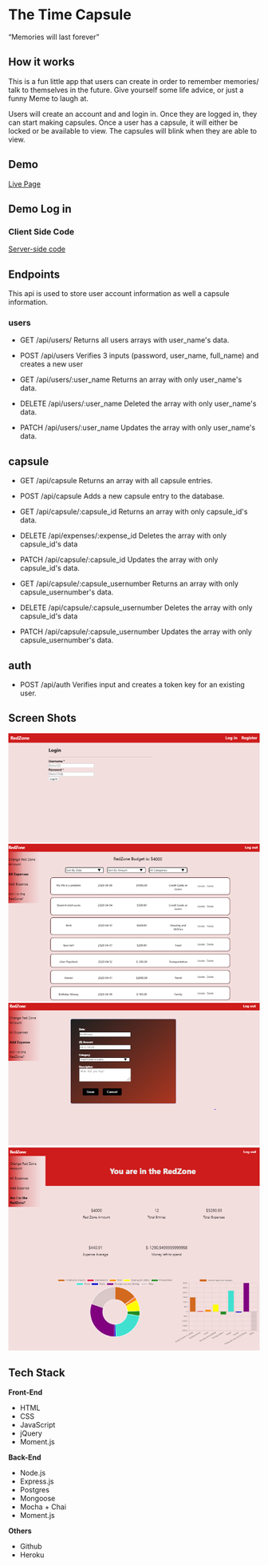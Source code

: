 

# The Time Capsule

“Memories will last forever”

## How it works 

This is a fun little app that users can create in order to remember memories/ talk to themselves in the future. Give yourself some life advice, or just a funny Meme to laugh at.

Users will create an account and and login in. Once they are logged in, they can start making capsules. Once a user has a capsule, it will either be locked or be available to view. The capsules will blink when they are able to view.

## Demo

[Live Page](red-zone-client.now.sh)

## Demo Log in

### Client Side Code

[Server-side code](https://github.com/msanders454/RedZone-Server)

## Endpoints

This api is used to store user account information as well a capsule information.

### users

- GET /api/users/
Returns all users arrays with user_name's data.

- POST /api/users
Verifies 3 inputs (password, user_name, full_name) and creates a new user

- GET /api/users/:user_name
Returns an array with only user_name's data.

- DELETE /api/users/:user_name
Deleted the array with only user_name's data.

- PATCH /api/users/:user_name
Updates the array with only user_name's data.


## capsule
- GET /api/capsule
Returns an array with all capsule entries.

- POST /api/capsule
Adds a new capsule entry to the database.

- GET /api/capsule/:capsule_id
Returns an array with only capsule_id's data.

- DELETE /api/expenses/:expense_id
Deletes the array with only capsule_id's data

- PATCH /api/capsule/:capsule_id
Updates the array with only capsule_id's data.

- GET /api/capsule/:capsule_usernumber
Returns an array with only capsule_usernumber's data.

- DELETE /api/capsule/:capsule_usernumber
Deletes the array with only capsule_id's data

- PATCH /api/capsule/:capsule_usernumber
Updates the array with only capsule_usernumber's data.


## auth
- POST /api/auth
Verifies input and creates a token key for an existing user.


## Screen Shots

![Login Page](https://github.com/msanders454/Red-Zone-Client/blob/master/src/Images/Loginpage.png)
![Expense List Page](https://github.com/msanders454/Red-Zone-Client/blob/master/src/Images/Expenselist.PNG)
![Add Expense Page](https://github.com/msanders454/Red-Zone-Client/blob/master/src/Images/AddExpense.PNG)
![Statistics/ RedZone Alert Page](https://github.com/msanders454/Red-Zone-Client/blob/master/src/Images/Statistics.PNG)

## Tech Stack

**Front-End**

- HTML
- CSS
- JavaScript
- jQuery
- Moment.js

**Back-End**

- Node.js
- Express.js
- Postgres
- Mongoose
- Mocha + Chai
- Moment.js

**Others**

- Github
- Heroku

